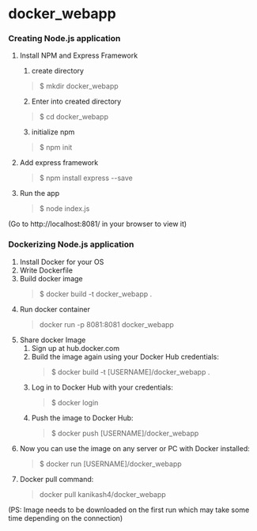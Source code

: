 # docker_webapp

### Creating Node.js application ###

1. Install NPM and Express Framework
   1. create directory
   > $ mkdir docker_webapp 
   2. Enter into created directory
   > $ cd docker_webapp
   3. initialize npm
   > $ npm init 

2. Add express framework
   > $ npm install express --save

3. Run the app
   > $ node index.js

(Go to http://localhost:8081/ in your browser to view it)

### Dockerizing Node.js application ###

1. Install Docker for your OS
2. Write Dockerfile
3. Build docker image
   > $ docker build -t docker_webapp .
4. Run docker container
   > docker run -p 8081:8081 docker_webapp
5. Share docker Image
   1. Sign up at hub.docker.com
   2. Build the image again using your Docker Hub credentials:
      > $ docker build -t [USERNAME]/docker_webapp .
   3. Log in to Docker Hub with your credentials:
      > $ docker login
   4. Push the image to Docker Hub:
      > $ docker push [USERNAME]/docker_webapp
6. Now you can use the image on any server or PC with Docker installed:
   > $ docker run [USERNAME]/docker_webapp
7. Docker pull command: 
   > docker pull kanikash4/docker_webapp
   
   
(PS: Image needs to be downloaded on the first run which may take some time depending on the connection)
